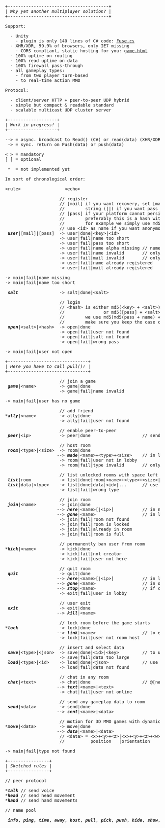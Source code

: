 <pre>
+---------------------------------------+
| <i>Why yet another multiplayer solution?</i> |
+---------------------------------------+

Support:

  - Unity
    - plugin is only 140 lines of C# code: <a href="https://github.com/tinspin/fuse/blob/master/src/Fuse.cs">Fuse.cs</a>
  - XHR/XDR, 99.9% of browsers, only IE7 missing
    - CORS compliant, static hosting for you: <a href="https://github.com/tinspin/fuse/blob/master/res/game.html">game.html</a>
  - 100% uptime on routing
  - 100% read uptime on data
  - 100% firewall pass-through
  - all gameplay types:
    - from two player turn-based
    - to real-time action MMO

Protocol:

  - client/server HTTP + peer-to-peer UDP hybrid
  - simple but compact & readable standard
  - scalable multicast UDP cluster server

+-------------------+
| <i>Work in progress!</i> |
+-------------------+

--> = async. broadcast to Read() (C#) or read(data) (XHR/XDR)
 -> = sync. return on Push(data) or push(data)

< > = mandatory
[ ] = optional

 *  = not implemented yet

In sort of chronological order:

&lt;rule&gt;                 &lt;echo&gt;
 
                     // register
                     // [mail] if you want recovery, set [mail] to empty 
                     //        string (||) if you want pass without mail
                     // [pass] if your platform cannot persist the key 
                     //        preferably this is a hash with salt 
                     //        for example we simply use md5(pass + name)
                     // use &lt;id&gt; as name if you want anonymous users
 <b><i>user</i></b>|[mail]|[pass]  -> user|done|&lt;key&gt;|&lt;id&gt;
                     -> user|fail|name too short
                     -> user|fail|pass too short
                     -> user|fail|name alpha missing // numeric reserved for &lt;id&gt;
                     -> user|fail|name invalid       // only alphanumeric and .
                     -> user|fail|mail invalid       // only alphanumeric and .@-+
                     -> user|fail|name already registered
                     -> user|fail|mail already registered
 
-> main|fail|name missing
-> main|fail|name too short
 
 <b><i>salt</i></b>                -> salt|done|&lt;salt&gt;
 
                     // login
                     // &lt;hash&gt; is either md5(&lt;key&gt; + &lt;salt&gt;)
                     //               or md5([pass] + &lt;salt&gt;)
                     //        we use md5(md5(pass + name) + &lt;salt&gt;)
                     //        make sure you keep the case correct
 <b><i>open</i></b>|&lt;salt&gt;|&lt;hash&gt;  -> open|done
                     -> open|fail|user not found
                     -> open|fail|salt not found
                     -> open|fail|wrong pass

-> main|fail|user not open

+-------------------------------+
| <i>Here you have to call pull()!</i> |
+-------------------------------+

                     // join a game
 <b><i>game</i></b>|&lt;name&gt;         -> game|done
                     -> game|fail|name invalid
                     
-> main|fail|user has no game

                     // add friend
*<b><i>ally</i></b>|&lt;name&gt;         -> ally|done
                     -> ally|fail|user not found

                     // enable peer-to-peer
 <b><i>peer</i></b>|&lt;ip&gt;           -> peer|done                    // send the internal address (192.168.)

                     // host room
 <b><i>room</i></b>|&lt;type&gt;|&lt;size&gt;  -> room|done
                    --> <b><i>made</i></b>|&lt;name&gt;+&lt;type&gt;+&lt;size&gt;    // in lobby
                     -> room|fail|user not in lobby
                     -> room|fail|type invalid       // only alpha

                     // list unlocked rooms with space left or data
 <b><i>list</i></b>|room           -> list|done|room|&lt;name&gt;+&lt;type&gt;+&lt;size&gt;|...
 <b><i>list</i></b>|data|&lt;type&gt;    -> list|done|data|&lt;id&gt;|...      // use load to get data
                     -> list|fail|wrong type

                     // join room
 <b><i>join</i></b>|&lt;name&gt;         -> join|done
                    --> <b><i>here</i></b>|&lt;name&gt;[|&lt;ip&gt;]           // in new room
                    --> <b><i>gone</i></b>|&lt;name&gt;                  // in lobby
                     -> join|fail|room not found
                     -> join|fail|room is locked
                     -> join|fail|already in room
                     -> join|fail|room is full

                     // permanently ban user from room
*<b><i>kick</i></b>|&lt;name&gt;         -> kick|done
                     -> kick|fail|not creator
                     -> kick|fail|user not here
 
                     // quit room
 <b><i>quit</i></b>                -> quit|done
                    --> <b><i>here</i></b>|&lt;name&gt;[|&lt;ip&gt;]           // in lobby
                    --> <b><i>gone</i></b>|&lt;name&gt;                  // in old room
                    --> <b><i>stop</i></b>|&lt;name&gt;                  // if creator or last user leaves
                     -> exit|fail|user in lobby

                     // user exit
 <b><i>exit</i></b>                -> exit|done
                    --> <b><i>kill</i></b>|&lt;name&gt;
                    
                     // lock room before the game starts
*<b><i>lock</i></b>                -> lock|done
                    --> <b><i>link</i></b>|&lt;name&gt;                  // to everyone, used to start the game
                     -> lock|fail|user not room host

                     // insert and select data
 <b><i>save</i></b>|&lt;type&gt;|&lt;json&gt;  -> save|done|&lt;id&gt;|&lt;key&gt;         // to update data use this key in json
                     -> save|fail|data too large
 <b><i>load</i></b>|&lt;type&gt;|&lt;id&gt;    -> load|done|&lt;json&gt;             // use id from list|data|&lt;type&gt;
                     -> load|fail|data not found

                     // chat in any room
 <b><i>chat</i></b>|&lt;text&gt;         -> chat|done                    // @[name] of private destination
                    --> <b><i>text</i></b>|&lt;name&gt;|&lt;text&gt;
                     -> chat|fail|user not online

                     // send any gameplay data to room
 <b><i>send</i></b>|&lt;data&gt;         -> send|done
                    --> <b><i>sent</i></b>|&lt;name&gt;|&lt;data&gt;
 
                     // motion for 3D MMO games with dynamic here/gone
*<b><i>move</i></b>|&lt;data&gt;         -> move|done
                    --> <b><i>data</i></b>|&lt;name&gt;|&lt;data&gt;
                     // &lt;data&gt; = &lt;x&gt;+&lt;y&gt;+&lt;z&gt;|&lt;x&gt;+&lt;y&gt;+&lt;z&gt;+&lt;w&gt;|&lt;action&gt;(|&lt;speed&gt;|...)
                     //          position   |orientation    |key/button

-> main|fail|type not found

+----------------+
| <i>Sketched rules</i> |
+----------------+

// peer protocol

*<b><i>talk</i></b> // send voice
*<b><i>head</i></b> // send head movement
*<b><i>hand</i></b> // send hand movements

// name pool

 <b><i>info</i></b>, <b><i>ping</i></b>, <b><i>time</i></b>, <b><i>away</i></b>, <b><i>host</i></b>, <b><i>pull</i></b>, <b><i>pick</i></b>, <b><i>push</i></b>, <b><i>hide</i></b>, <b><i>show</i></b>, <b><i>nick</i></b>
</pre>